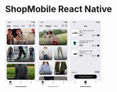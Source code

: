 # ShopMobile React Native

<p float="left">
  <img src="/screenshots/Screenshot1.png" width="100" />
  <img src="/screenshots/Screenshot2.png" width="100" /> 
  <img src="/screenshots/Screenshot3.png" width="100" />
</p>

